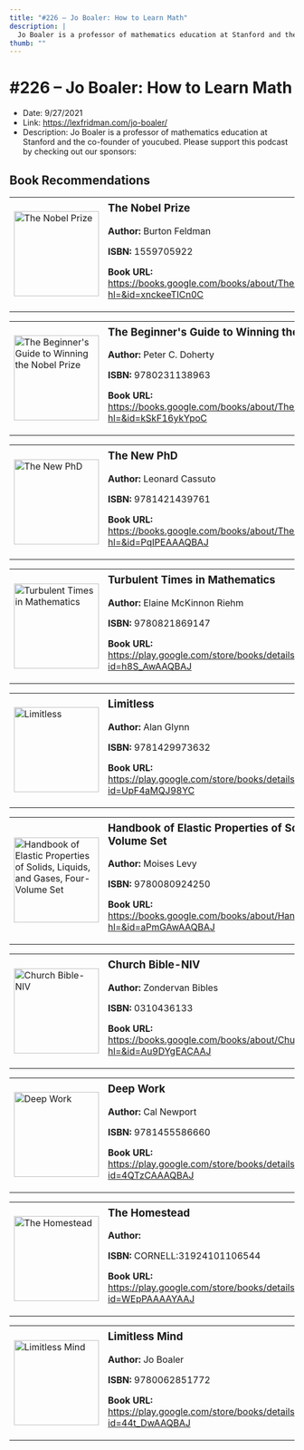 ```yaml
---
title: "#226 – Jo Boaler: How to Learn Math"
description: |
  Jo Boaler is a professor of mathematics education at Stanford and the co-founder of youcubed. Please support this podcast by checking out our sponsors:"
thumb: ""
---
```


# #226 – Jo Boaler: How to Learn Math

  - Date: 9/27/2021
  - Link: https://lexfridman.com/jo-boaler/
  - Description: Jo Boaler is a professor of mathematics education at Stanford and the co-founder of youcubed. Please support this podcast by checking out our sponsors:

## Book Recommendations

<table style="border: none;"><tr style="border: none;"><td style="border: none;"><img src="https://books.google.com/books/content?id=xnckeeTICn0C&printsec=frontcover&img=1&zoom=1&edge=curl&source=gbs_api" alt="The Nobel Prize" width="150" style="vertical-align: top;"></td><td style="border: none; vertical-align: top;"><h3 style='margin-top: 5'>The Nobel Prize</h3><p><strong>Author:</strong> Burton Feldman</p><p><strong>ISBN:</strong> 1559705922</p><p><strong>Book URL:</strong> <a href="https://books.google.com/books/about/The_Nobel_Prize.html?hl=&id=xnckeeTICn0C">https://books.google.com/books/about/The_Nobel_Prize.html?hl=&id=xnckeeTICn0C</a></p></td></tr></table>
<table style="border: none;"><tr style="border: none;"><td style="border: none;"><img src="https://books.google.com/books/content?id=kSkF16ykYpoC&printsec=frontcover&img=1&zoom=1&edge=curl&source=gbs_api" alt="The Beginner's Guide to Winning the Nobel Prize" width="150" style="vertical-align: top;"></td><td style="border: none; vertical-align: top;"><h3 style='margin-top: 5'>The Beginner's Guide to Winning the Nobel Prize</h3><p><strong>Author:</strong> Peter C. Doherty</p><p><strong>ISBN:</strong> 9780231138963</p><p><strong>Book URL:</strong> <a href="https://books.google.com/books/about/The_Beginner_s_Guide_to_Winning_the_Nobe.html?hl=&id=kSkF16ykYpoC">https://books.google.com/books/about/The_Beginner_s_Guide_to_Winning_the_Nobe.html?hl=&id=kSkF16ykYpoC</a></p></td></tr></table>
<table style="border: none;"><tr style="border: none;"><td style="border: none;"><img src="https://books.google.com/books/content?id=PqIPEAAAQBAJ&printsec=frontcover&img=1&zoom=1&edge=curl&source=gbs_api" alt="The New PhD" width="150" style="vertical-align: top;"></td><td style="border: none; vertical-align: top;"><h3 style='margin-top: 5'>The New PhD</h3><p><strong>Author:</strong> Leonard Cassuto</p><p><strong>ISBN:</strong> 9781421439761</p><p><strong>Book URL:</strong> <a href="https://books.google.com/books/about/The_New_PhD.html?hl=&id=PqIPEAAAQBAJ">https://books.google.com/books/about/The_New_PhD.html?hl=&id=PqIPEAAAQBAJ</a></p></td></tr></table>
<table style="border: none;"><tr style="border: none;"><td style="border: none;"><img src="https://books.google.com/books/content?id=h8S_AwAAQBAJ&printsec=frontcover&img=1&zoom=1&edge=curl&source=gbs_api" alt="Turbulent Times in Mathematics" width="150" style="vertical-align: top;"></td><td style="border: none; vertical-align: top;"><h3 style='margin-top: 5'>Turbulent Times in Mathematics</h3><p><strong>Author:</strong> Elaine McKinnon Riehm</p><p><strong>ISBN:</strong> 9780821869147</p><p><strong>Book URL:</strong> <a href="https://play.google.com/store/books/details?id=h8S_AwAAQBAJ">https://play.google.com/store/books/details?id=h8S_AwAAQBAJ</a></p></td></tr></table>
<table style="border: none;"><tr style="border: none;"><td style="border: none;"><img src="https://books.google.com/books/content?id=UpF4aMQJ98YC&printsec=frontcover&img=1&zoom=1&edge=curl&source=gbs_api" alt="Limitless" width="150" style="vertical-align: top;"></td><td style="border: none; vertical-align: top;"><h3 style='margin-top: 5'>Limitless</h3><p><strong>Author:</strong> Alan Glynn</p><p><strong>ISBN:</strong> 9781429973632</p><p><strong>Book URL:</strong> <a href="https://play.google.com/store/books/details?id=UpF4aMQJ98YC">https://play.google.com/store/books/details?id=UpF4aMQJ98YC</a></p></td></tr></table>
<table style="border: none;"><tr style="border: none;"><td style="border: none;"><img src="https://books.google.com/books/content?id=aPmGAwAAQBAJ&printsec=frontcover&img=1&zoom=1&edge=curl&source=gbs_api" alt="Handbook of Elastic Properties of Solids, Liquids, and Gases, Four-Volume Set" width="150" style="vertical-align: top;"></td><td style="border: none; vertical-align: top;"><h3 style='margin-top: 5'>Handbook of Elastic Properties of Solids, Liquids, and Gases, Four-Volume Set</h3><p><strong>Author:</strong> Moises Levy</p><p><strong>ISBN:</strong> 9780080924250</p><p><strong>Book URL:</strong> <a href="https://books.google.com/books/about/Handbook_of_Elastic_Properties_of_Solids.html?hl=&id=aPmGAwAAQBAJ">https://books.google.com/books/about/Handbook_of_Elastic_Properties_of_Solids.html?hl=&id=aPmGAwAAQBAJ</a></p></td></tr></table>
<table style="border: none;"><tr style="border: none;"><td style="border: none;"><img src="https://books.google.com/books/content?id=Au9DYgEACAAJ&printsec=frontcover&img=1&zoom=1&source=gbs_api" alt="Church Bible-NIV" width="150" style="vertical-align: top;"></td><td style="border: none; vertical-align: top;"><h3 style='margin-top: 5'>Church Bible-NIV</h3><p><strong>Author:</strong> Zondervan Bibles</p><p><strong>ISBN:</strong> 0310436133</p><p><strong>Book URL:</strong> <a href="https://books.google.com/books/about/Church_Bible_NIV.html?hl=&id=Au9DYgEACAAJ">https://books.google.com/books/about/Church_Bible_NIV.html?hl=&id=Au9DYgEACAAJ</a></p></td></tr></table>
<table style="border: none;"><tr style="border: none;"><td style="border: none;"><img src="https://books.google.com/books/content?id=4QTzCAAAQBAJ&printsec=frontcover&img=1&zoom=1&edge=curl&source=gbs_api" alt="Deep Work" width="150" style="vertical-align: top;"></td><td style="border: none; vertical-align: top;"><h3 style='margin-top: 5'>Deep Work</h3><p><strong>Author:</strong> Cal Newport</p><p><strong>ISBN:</strong> 9781455586660</p><p><strong>Book URL:</strong> <a href="https://play.google.com/store/books/details?id=4QTzCAAAQBAJ">https://play.google.com/store/books/details?id=4QTzCAAAQBAJ</a></p></td></tr></table>
<table style="border: none;"><tr style="border: none;"><td style="border: none;"><img src="https://books.google.com/books/content?id=WEpPAAAAYAAJ&printsec=frontcover&img=1&zoom=1&edge=curl&source=gbs_api" alt="The Homestead" width="150" style="vertical-align: top;"></td><td style="border: none; vertical-align: top;"><h3 style='margin-top: 5'>The Homestead</h3><p><strong>Author:</strong> </p><p><strong>ISBN:</strong> CORNELL:31924101106544</p><p><strong>Book URL:</strong> <a href="https://play.google.com/store/books/details?id=WEpPAAAAYAAJ">https://play.google.com/store/books/details?id=WEpPAAAAYAAJ</a></p></td></tr></table>
<table style="border: none;"><tr style="border: none;"><td style="border: none;"><img src="https://books.google.com/books/content?id=44t_DwAAQBAJ&printsec=frontcover&img=1&zoom=1&edge=curl&source=gbs_api" alt="Limitless Mind" width="150" style="vertical-align: top;"></td><td style="border: none; vertical-align: top;"><h3 style='margin-top: 5'>Limitless Mind</h3><p><strong>Author:</strong> Jo Boaler</p><p><strong>ISBN:</strong> 9780062851772</p><p><strong>Book URL:</strong> <a href="https://play.google.com/store/books/details?id=44t_DwAAQBAJ">https://play.google.com/store/books/details?id=44t_DwAAQBAJ</a></p></td></tr></table>

